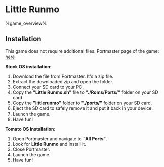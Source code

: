 # Little Runmo

%game_overview%

## Installation

This game does not require additional files.
Portmaster page of the game: [here](https://portmaster.games/detail.html?name=littlerunmo)

**Stock OS installation:**
1. Download the file from Portmaster. It's a zip file.
2. Extract the downloaded zip and open the folder.
3. Connect your SD card to your PC.
4. Copy the **"Little Runmo.sh"** file to **"./Roms/Ports/"** folder on your SD card.
5. Copy the **"littlerunmo"** folder to **"./ports/"** folder on your SD card.
6. Eject the SD card to safely remove it and put it back in your device.
7. Launch the game.
8. Have fun!

**Tomato OS installation:**
1. Open Portmaster and navigate to **"All Ports"**.
2. Look for **Little Runmo** and install it.
3. Close Portmaster.
4. Launch the game.
5. Have fun!